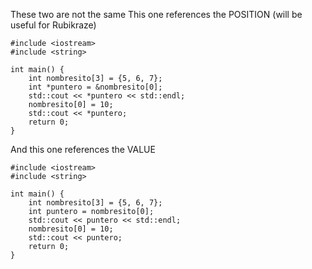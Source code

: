 These two are not the same
This one references the POSITION (will be useful for Rubikraze)
```
#include <iostream>
#include <string>

int main() {
    int nombresito[3] = {5, 6, 7};
    int *puntero = &nombresito[0];
    std::cout << *puntero << std::endl;
    nombresito[0] = 10;
    std::cout << *puntero;
    return 0;
}
```

And this one references the VALUE
```
#include <iostream>
#include <string>

int main() {
    int nombresito[3] = {5, 6, 7};
    int puntero = nombresito[0];
    std::cout << puntero << std::endl;
    nombresito[0] = 10;
    std::cout << puntero;
    return 0;
}
```